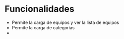 # Funcionalidades

- Permite la carga de equipos y ver la lista de equipos
- Permite la carga de categorias
-
